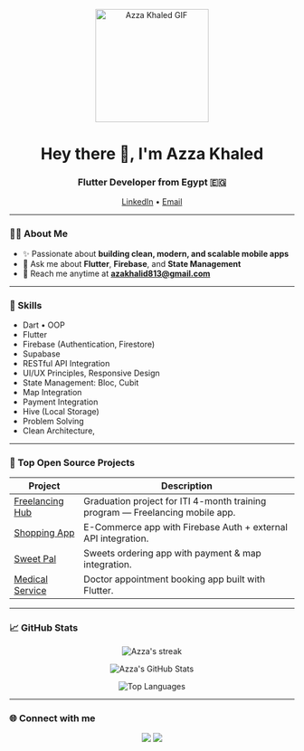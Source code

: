 <!-- Banner / Intro -->
<p align="center">
  <img src="https://user-images.githubusercontent.com/74038190/236119160-976a0405-caa7-470c-9356-16d43402ea0a.gif" width="200px" alt="Azza Khaled GIF"/>
</p>

<h1 align="center">Hey there 👋, I'm Azza Khaled</h1>
<h3 align="center">Flutter Developer from Egypt 🇪🇬</h3>

<p align="center">
  <a href="www.linkedin.com/in/azza-khaled-4b2389219">LinkedIn</a> •
  <a href="mailto:azakhalid813@gmail.com">Email</a>
</p>

---

### 👩‍💻 About Me

- ✨ Passionate about **building clean, modern, and scalable mobile apps**  
- 💬 Ask me about **Flutter**, **Firebase**, and **State Management**  
- 📧 Reach me anytime at **azakhalid813@gmail.com**

---

### 🧠 Skills

- Dart • OOP  
- Flutter  
- Firebase (Authentication, Firestore)  
- Supabase  
- RESTful API Integration  
- UI/UX Principles, Responsive Design  
- State Management: Bloc, Cubit  
- Map Integration  
- Payment Integration  
- Hive (Local Storage)  
- Problem Solving  
- Clean Architecture, 

---

### 🚀 Top Open Source Projects

| Project | Description |
|---------|-------------|
| [Freelancing Hub](https://github.com/AzaKhaled/Freelancing-Hub) | Graduation project for ITI 4-month training program — Freelancing mobile app. |
| [Shopping App](https://github.com/AzaKhaled/shooping_app) | E-Commerce app with Firebase Auth + external API integration. |
| [Sweet Pal](https://github.com/AzaKhaled/sweet_pal) | Sweets ordering app with payment & map integration. |
| [Medical Service](https://github.com/AzaKhaled/Medical_Service) | Doctor appointment booking app built with Flutter. |

---

### 📈 GitHub Stats

<p align="center">
  <img src="https://github-readme-streak-stats.herokuapp.com/?user=AzaKhaled&theme=radical" alt="Azza's streak" />
</p>

<p align="center">
  <img src="https://github-readme-stats.vercel.app/api?username=AzaKhaled&show_icons=true&theme=radical" alt="Azza's GitHub Stats" />
</p>

<p align="center">
  <img src="https://github-readme-stats.vercel.app/api/top-langs/?username=AzaKhaled&layout=compact&theme=radical" alt="Top Languages" />
</p>

---

### 🌐 Connect with me

<p align="center">
  <a href="www.linkedin.com/in/azza-khaled-4b2389219"><img src="https://img.shields.io/badge/LinkedIn-0077B5?style=for-the-badge&logo=linkedin&logoColor=white"/></a>
  <a href="mailto:azakhalid813@gmail.com"><img src="https://img.shields.io/badge/Email-D14836?style=for-the-badge&logo=gmail&logoColor=white"/></a>
</p>

